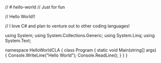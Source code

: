// # hello-world
// Just for fun

// Hello World!!

// I love C# and plan to venture out to other coding languages!

using System;
using System.Collections.Generic;
using System.Linq;
using System.Text;

namespace HelloWorldCLA
{
    class Program
    {
        static void Main(string[] args)
        {
            Console.WriteLine("Hello World");
            Console.ReadLine();
        }
    }
}
